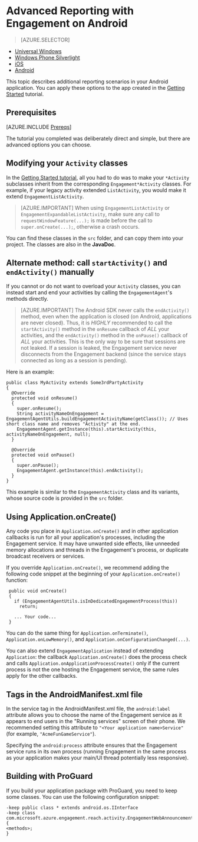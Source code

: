 <properties
    pageTitle="Advanced reporting options for Azure Mobile Engagement Android SDK"
    description="Describes how to do advanced reporting to capture analytics for Azure Mobile Engagement Android SDK"
    services="mobile-engagement"
    documentationCenter="mobile"
    authors="piyushjo"
    manager="erikre"
    editor="" />

<tags
    ms.service="mobile-engagement"
    ms.workload="mobile"
    ms.tgt_pltfrm="mobile-android"
    ms.devlang="Java"
    ms.topic="article"
    ms.date="08/10/2016"
    ms.author="piyushjo;ricksal" />

# <a name="advanced-reporting-with-engagement-on-android"></a>Advanced Reporting with Engagement on Android

> [AZURE.SELECTOR]
- [Universal Windows](mobile-engagement-windows-store-integrate-engagement.md)
- [Windows Phone Silverlight](mobile-engagement-windows-phone-integrate-engagement.md)
- [iOS](mobile-engagement-ios-integrate-engagement.md)
- [Android](mobile-engagement-android-advanced-reporting.md)

This topic describes additional reporting scenarios in your Android application. You can apply these options to the app created in the [Getting Started](mobile-engagement-android-get-started.md) tutorial.

## <a name="prerequisites"></a>Prerequisites

[AZURE.INCLUDE [Prereqs](../../includes/mobile-engagement-android-prereqs.md)]

The tutorial you completed was deliberately direct and simple, but there are advanced options you can choose.

## <a name="modifying-your-activity-classes"></a>Modifying your `Activity` classes

In the [Getting Started tutorial](mobile-engagement-android-get-started.md), all you had to do was to make your `*Activity` subclasses inherit from the corresponding `Engagement*Activity` classes. For example, if your legacy activity extended `ListActivity`, you would make it extend `EngagementListActivity`.

> [AZURE.IMPORTANT] When using `EngagementListActivity` or `EngagementExpandableListActivity`, make sure any call to `requestWindowFeature(...);` is made before the call to `super.onCreate(...);`, otherwise a crash occurs.

You can find these classes in the `src` folder, and can copy them into your project. The classes are also in the **JavaDoc**.

## <a name="alternate-method-call-startactivity-and-endactivity-manually"></a>Alternate method: call `startActivity()` and `endActivity()` manually

If you cannot or do not want to overload your `Activity` classes, you can instead start and end your activities by calling the `EngagementAgent`'s methods directly.

> [AZURE.IMPORTANT] The Android SDK never calls the `endActivity()` method, even when the application is closed (on Android, applications are never closed). Thus, it is *HIGHLY* recommended to call the `startActivity()` method in the `onResume` callback of *ALL* your activities, and the `endActivity()` method in the `onPause()` callback of *ALL* your activities. This is the only way to be sure that sessions are not leaked. If a session is leaked, the Engagement service never disconnects from the Engagement backend (since the service stays connected as long as a session is pending).

Here is an example:

    public class MyActivity extends Some3rdPartyActivity
    {
      @Override
      protected void onResume()
      {
        super.onResume();
        String activityNameOnEngagement = EngagementAgentUtils.buildEngagementActivityName(getClass()); // Uses short class name and removes "Activity" at the end.
        EngagementAgent.getInstance(this).startActivity(this, activityNameOnEngagement, null);
      }

      @Override
      protected void onPause()
      {
        super.onPause();
        EngagementAgent.getInstance(this).endActivity();
      }
    }

This example is similar to the `EngagementActivity` class and its variants, whose source code is provided in the `src` folder.

## <a name="using-applicationoncreate"></a>Using Application.onCreate()

Any code you place in `Application.onCreate()` and in other application callbacks is run for all your application's processes, including the Engagement service. It may have unwanted side effects, like unneeded memory allocations and threads in the Engagement's process, or duplicate broadcast receivers or services.

If you override `Application.onCreate()`, we recommend adding the following code snippet at the beginning of your `Application.onCreate()` function:

     public void onCreate()
     {
       if (EngagementAgentUtils.isInDedicatedEngagementProcess(this))
         return;

       ... Your code...
     }

You can do the same thing for `Application.onTerminate()`, `Application.onLowMemory()`, and `Application.onConfigurationChanged(...)`.

You can also extend `EngagementApplication` instead of extending `Application`: the callback `Application.onCreate()` does the process check and calls `Application.onApplicationProcessCreate()` only if the current process is not the one hosting the Engagement service, the same rules apply for the other callbacks.

## <a name="tags-in-the-androidmanifestxml-file"></a>Tags in the AndroidManifest.xml file

In the service tag in the AndroidManifest.xml file, the `android:label` attribute allows you to choose the name of the Engagement service as it appears to end users in the "Running services" screen of their phone. We recommended setting this attribute to `"<Your application name>Service"` (for example, `"AcmeFunGameService"`).

Specifying the `android:process` attribute ensures that the Engagement service runs in its own process (running Engagement in the same process as your application makes your main/UI thread potentially less responsive).

## <a name="building-with-proguard"></a>Building with ProGuard

If you build your application package with ProGuard, you need to keep some classes. You can use the following configuration snippet:

    -keep public class * extends android.os.IInterface
    -keep class com.microsoft.azure.engagement.reach.activity.EngagementWebAnnouncementActivity$EngagementReachContentJS {
    <methods>;
    }
